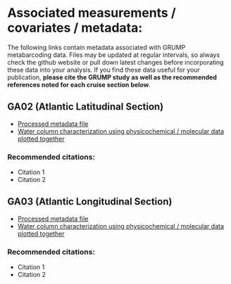 # Associated measurements / covariates / metadata:

The following links contain metadata associated with GRUMP metabarcoding data. Files may be updated at regular intervals, so always check the github website or pull down latest changes before incorporating these data into your analysis. If you find these data useful for your publication, **please cite the GRUMP study as well as the recommended references noted for each cruise section below**.

## GA02 (Atlantic Latitudinal Section) 

- [Processed metadata file]()
- [Water column characterization using physicochemical / molecular data plotted together](https://github.com/jcmcnch/GA02WaterColumnCharacterization)

### Recommended citations:

- Citation 1
- Citation 2

## GA03 (Atlantic Longitudinal Section) 

- [Processed metadata file]()
- [Water column characterization using physicochemical / molecular data plotted together]()

### Recommended citations:

- Citation 1
- Citation 2
